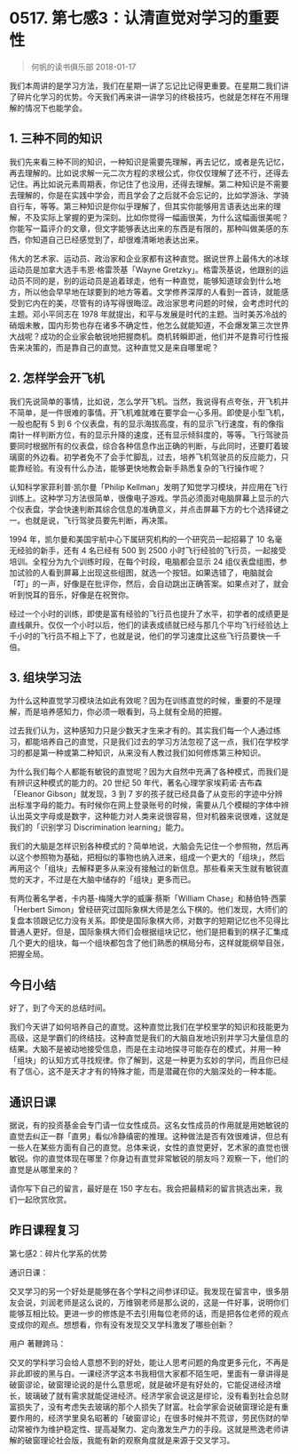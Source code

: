 # 0517. 第七感3：认清直觉对学习的重要性
> 何帆的读书俱乐部
2018-01-17

我们本周讲的是学习方法，我们在星期一讲了忘记比记得更重要。在星期二我们讲了碎片化学习的优势。今天我们再来讲一讲学习的终极技巧，也就是怎样在不用理解的情况下也能学会。

## 1. 三种不同的知识
我们先来看三种不同的知识，一种知识是需要先理解，再去记忆，或者是先记忆，再去理解的。比如说求解一元二次方程的求根公式，你仅仅理解了还不行，还得去记住。再比如说元素周期表，你记住了也没用，还得去理解。第二种知识是不需要去理解的，你是在实践中学会，而且学会了之后就不会忘记的，比如学游泳、学骑自行车，等等。第三种知识是你似乎理解了，但其实你能够用言语表达出来的理解，不及实际上掌握的更为深刻。比如你觉得一幅画很美，为什么这幅画很美呢？你能写一篇评介的文章，但文字能够表达出来的东西是有限的，那种叫做美感的东西，你知道自己已经感觉到了，却很难清晰地表达出来。

伟大的艺术家、运动员、政治家和企业家都有这种直觉。据说世界上最伟大的冰球运动员是加拿大选手韦恩·格雷茨基「Wayne Gretzky」。格雷茨基说，他跟别的运动员不同的是，别的运动员是追着球走，他有一种直觉，能够知道球会到什么地方，所以他会早早地在球要到的地方等着。文学修养深厚的人看到一首诗，就能感受到它内在的美，尽管有的诗写得很晦涩。政治家思考问题的时候，会考虑时代的主题。邓小平同志在 1978 年就提出，和平与发展是时代的主题。当时美苏冷战的硝烟未散，国内形势也存在诸多不确定性，他怎么就能知道，不会爆发第三次世界大战呢？成功的企业家会敏锐地把握商机。商机转瞬即逝，他们并不是靠可行性报告来决策的，而是靠自己的直觉。这种直觉又是来自哪里呢？

## 2. 怎样学会开飞机
我们先说简单的事情，比如说，怎么学开飞机。当然，我说得有点夸张，开飞机并不简单，是一件很难的事情。开飞机难就难在要学会一心多用。即使是小型飞机，一般也配有 5 到 6 个仪表盘，有的显示海拔高度，有的显示飞行速度，有的像指南针一样判断方位，有的显示升降的速度，还有显示倾斜度的，等等。飞行驾驶员要同时根据所有的仪表盘，综合各种信息作出正确的判断，与此同时，还要盯着玻璃窗的外边看。初学者免不了会手忙脚乱，过去，培养飞机驾驶员的反应能力，只能靠经验。有没有什么办法，能够更快地教会新手熟悉复杂的飞行操作呢？

认知科学家菲利普·凯尔曼「Philip Kellman」发明了知觉学习模块，并应用在飞行训练上。这种学习方法很简单，很像电子游戏。学员必须面对电脑屏幕上显示的六个仪表盘，学会快速判断其综合信息的准确意义，并点击屏幕下方的七个选择键之一。也就是说，飞行驾驶员要先判断，再决策。

1994 年，凯尔曼和美国宇航中心下属研究机构的一个研究员一起招募了 10 名毫无经验的新手，还有 4 名已经有 500 到 2500 小时飞行经验的飞行员，一起接受培训。全程分为九个训练时段，在每个时段，电脑都会显示 24 组仪表盘组图，参加试验的人看到屏幕上出现这些组图，就选一个按钮。如果选错了，电脑就会「叮」的一声，好像是在批评你，然后，会自动跳出正确答案。如果点对了，就会听到悦耳的音乐，好像是在祝贺你。

经过一个小时的训练，即使是富有经验的飞行员也提升了水平，初学者的成绩更是直线飙升。仅仅一个小时以后，他们的读表成绩就已经与那几个平均飞行经验达上千小时的飞行员不相上下了，也就是说，他们的学习速度比这些飞行员要快一千倍。

## 3. 组块学习法
为什么这种直觉学习模块法如此有效呢？因为在训练直觉的时候，重要的不是理解，而是培养感知力，你必须一眼看到，马上就有全局的把握。

过去我们认为，这种感知力只是少数天才生来才有的。其实我们每一个人通过练习，都能培养自己的直觉，只是我们过去的学习方法忽视了这一点，我们在学校学习的都是第一种或第二种知识，从来没有人教过我们如何修炼第三种知识。

为什么我们每个人都能有敏锐的直觉呢？因为大自然中充满了各种模式，而我们是有辨识这种模式的能力的。20 世纪 50 年代，著名心理学家埃莉诺·吉布森 「Eleanor Gibson」就发现，3 到 7 岁的孩子就已经具备了从变形的字迹中分辨出标准字母的能力。有时候你在网上登录账号的时候，需要从几个模糊的字体中辨认出英文字母或是数字，这种能力对人类来说很容易，但对机器来说很难，这就是我们的「识别学习 Discrimination learning」能力。

我们的大脑是怎样识别各种模式的？简单地说，大脑会先记住一个参照物，然后再以这个参照物为基础，把相似的事物也纳入进来，组成一个更大的「组块」，然后再用这个「组块」去解释更多从来没有接触过的新信息。那些看来天生就有敏锐直觉的天才，不过是在大脑中储存的「组块」更多而已。

有两位著名学者，卡内基-梅隆大学的威廉·蔡斯「William Chase」和赫伯特·西蒙「Herbert Simon」曾经研究过国际象棋大师是怎么下棋的。他们发现，大师们的复盘本领跟记忆力没有关系。即使是国际象棋大师，对数字的短期记忆也不见得比普通人更好。但是，国际象棋大师们会根据组块记忆，他们是把看到的棋子汇集成几个更大的组块，每一个组块都包含了他们熟悉的棋局分布，这样就能纲举目张，把握全局。

## 今日小结
好了，到了今天的总结时间。

我们今天讲了如何培养自己的直觉。这种直觉比我们在学校里学的知识和技能更为高级，这是学霸们的终结技。这种直觉是我们的大脑自发地识别并学习大量信息的结果。大脑不是被动地接受信息，而是在主动地探寻可能存在的模式，并用一种「组块」的认知方式寻找规律。你了解到，这是一种更为玄妙的学问，而且你已经有了信心，这不是天才才有的特殊才能，而是潜藏在你的大脑深处的一种本能。

## 通识日课
据说，有的投资基金会专门请一位女性成员。这名女性成员的作用就是用她敏锐的直觉去纠正一群「直男」看似冷静缜密的推理。这种做法是否有效很难讲，但总有一些人在某些方面有自己的直觉。总体来说，女性的直觉更好，艺术家的直觉也很敏锐。你的直觉体现在哪里？你身边有直觉非常敏锐的朋友吗？观察一下，他们的直觉是从哪里来的？

请你写下自己的留言，最好是在 150 字左右。我会把最精彩的留言挑选出来，我们一起欣赏欣赏。

## 昨日课程复习
第七感2：碎片化学系的优势

通识日课：

交叉学习的另一个好处是能够在各个学科之间参详印证。我发现在留言中，很多朋友会说，刘润老师是这么说的，万维钢老师是那么说的，这是一件好事，说明你们能够互相比较。更进一步的修炼是不去引用每位老师的话，而是把各位老师的观点变成你的观点。想想看，你有没有发现交叉学科激发了哪些创新？

用户 著鞭跨马：

交叉的学科学习会给人意想不到的好处，能让人思考问题的角度更多元化，不再是非此即彼的黑与白。一课经济学这本书我相信大家都不陌生吧，里面有一章讲得是破窗谬论，破窗理论说的是什么意思呢，就是破坏是有好处的，它能促进经济增长，玻璃破了就有需求就能促进经济。经济学家会说这是缪论，没有看到社会总财富损失了，没有考虑失去玻璃的那个人损失了财富。社会学家会说破窗理论是有重要作用的，经济学里臭名昭著的「破窗谬论」在很多时候并不荒谬，劳民伤财的举动常被作为维护稳定性、提高凝聚力、定向激发生产力的手段。这就是熊逸老师讲解的破窗理论社会版，我能有新的观察角度就是来源于交叉学习。




